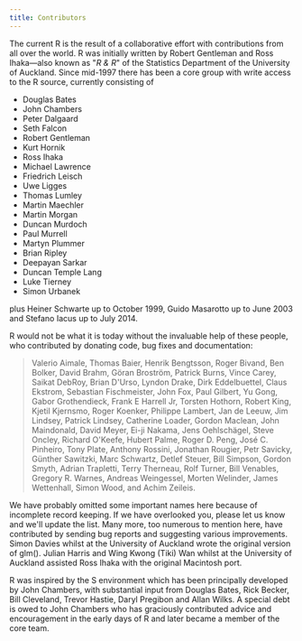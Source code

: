 ```yaml
---
title: Contributors
---
```


The current R is the result of a collaborative effort with contributions from all over the world. R was initially written by Robert Gentleman and Ross Ihaka—also known as "*R & R*" of the Statistics Department of the University of Auckland. Since mid-1997 there has been a core group with write access to the R source, currently consisting of

-   Douglas Bates
-   John Chambers
-   Peter Dalgaard
-   Seth Falcon
-   Robert Gentleman
-   Kurt Hornik
-   Ross Ihaka
-   Michael Lawrence
-   Friedrich Leisch
-   Uwe Ligges
-   Thomas Lumley
-   Martin Maechler
-   Martin Morgan
-   Duncan Murdoch
-   Paul Murrell
-   Martyn Plummer
-   Brian Ripley
-   Deepayan Sarkar
-   Duncan Temple Lang
-   Luke Tierney
-   Simon Urbanek

plus Heiner Schwarte up to October 1999, Guido Masarotto up to June 2003 and Stefano Iacus up to July 2014.

R would not be what it is today without the invaluable help of these people, who contributed by donating code, bug fixes and documentation:

> Valerio Aimale, Thomas Baier, Henrik Bengtsson, Roger Bivand, Ben Bolker, David Brahm, Göran Broström, Patrick Burns, Vince Carey, Saikat DebRoy, Brian D'Urso, Lyndon Drake, Dirk Eddelbuettel, Claus Ekstrom, Sebastian Fischmeister, John Fox, Paul Gilbert, Yu Gong, Gabor Grothendieck, Frank E Harrell Jr, Torsten Hothorn, Robert King, Kjetil Kjernsmo, Roger Koenker, Philippe Lambert, Jan de Leeuw, Jim Lindsey, Patrick Lindsey, Catherine Loader, Gordon Maclean, John Maindonald, David Meyer, Ei-ji Nakama, Jens Oehlschägel, Steve Oncley, Richard O'Keefe, Hubert Palme, Roger D. Peng, José C. Pinheiro, Tony Plate, Anthony Rossini, Jonathan Rougier, Petr Savicky, Günther Sawitzki, Marc Schwartz, Detlef Steuer, Bill Simpson, Gordon Smyth, Adrian Trapletti, Terry Therneau, Rolf Turner, Bill Venables, Gregory R. Warnes, Andreas Weingessel, Morten Welinder, James Wettenhall, Simon Wood, and Achim Zeileis.

We have probably omitted some important names here because of incomplete record keeping. If we have overlooked you, please let us know and we'll update the list. Many more, too numerous to mention here, have contributed by sending bug reports and suggesting various improvements. Simon Davies whilst at the University of Auckland wrote the original version of glm(). Julian Harris and Wing Kwong (Tiki) Wan whilst at the University of Auckland assisted Ross Ihaka with the original Macintosh port.

R was inspired by the S environment which has been principally developed by John Chambers, with substantial input from Douglas Bates, Rick Becker, Bill Cleveland, Trevor Hastie, Daryl Pregibon and Allan Wilks. A special debt is owed to John Chambers who has graciously contributed advice and encouragement in the early days of R and later became a member of the core team.

